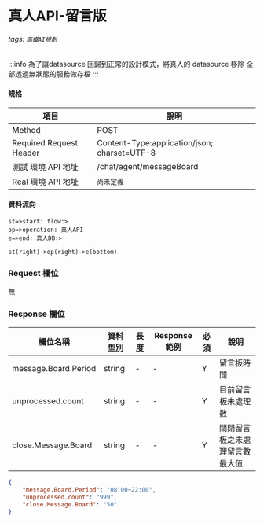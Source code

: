 # 真人API-留言版
###### tags: `高鐵AI規劃`


:::info 
為了讓datasource 回歸到正常的設計模式，將真人的 datasource 移除
全部透過無狀態的服務做存檔
:::

#### 規格

  項目 | 說明
  ---- | ---
  Method | POST
  Required Request Header |  Content-Type:application/json; charset=UTF-8
  測試 環境 API 地址 | /chat/agent/messageBoard
  Real 環境 API 地址 | `尚未定義`

#### 資料流向
```flow
st=>start: flow:>
op=>operation: 真人API
e=>end: 真人DB:>

st(right)->op(right)->e(bottom)

```

### Request 欄位
無



### Response 欄位

欄位名稱 | 資料型別| 長度|Response範例| 必須 | 說明
--------- | ------- |-----| --------|--------|--------
message.Board.Period |string | - | - | Y | 留言板時間
unprocessed.count |string | - | - | Y | 目前留言板未處理數
close.Message.Board |string | - | - | Y | 關閉留言板之未處理留言數最大值

```json
{
    "message.Board.Period": "08:00~22:00",
    "unprocessed.count": "999",
    "close.Message.Board": "50"
}
```

